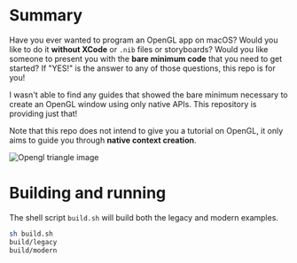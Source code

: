 # Summary

Have you ever wanted to program an OpenGL app on macOS? Would you like to do it **without 
XCode** or `.nib` files or storyboards? Would you like someone to present you with the **bare minimum
code** that you need to get started? If "YES!" is the answer to any of those questions, this repo is
for you!

I wasn't able to find any guides that showed the bare minimum necessary to
create an OpenGL window using only native APIs. This repository is providing
just that!

Note that this repo does not intend to give you a tutorial on OpenGL, it only aims to guide you
through **native context creation**.

![Opengl triangle image](../media/Triangle.png?raw=true)

# Building and running

The shell script `build.sh` will build both the legacy and modern examples.

```bash
sh build.sh
build/legacy
build/modern
```
